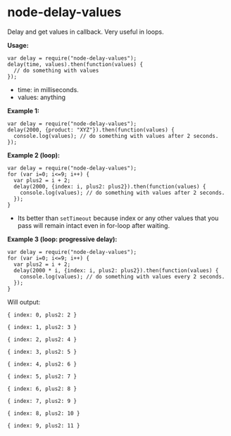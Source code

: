 # node-delay-values
Delay and get values in callback. Very useful in loops.

**Usage:**

```
var delay = require("node-delay-values");
delay(time, values).then(function(values) {
  // do something with values
});
```

- time: in milliseconds.
- values: anything

**Example 1:**

```
var delay = require("node-delay-values");
delay(2000, {product: "XYZ"}).then(function(values) {
  console.log(values); // do something with values after 2 seconds.
});
```

**Example 2 (loop):**

```
var delay = require("node-delay-values");
for (var i=0; i<=9; i++) {  
  var plus2 = i + 2;
  delay(2000, {index: i, plus2: plus2}).then(function(values) {
    console.log(values); // do something with values after 2 seconds.
  });
}
```

- Its better than `setTimeout` because index or any other values that you pass will remain intact even in for-loop after waiting.

**Example 3 (loop: progressive delay):**

```
var delay = require("node-delay-values");
for (var i=0; i<=9; i++) {  
  var plus2 = i + 2;
  delay(2000 * i, {index: i, plus2: plus2}).then(function(values) {
    console.log(values); // do something with values every 2 seconds.
  });
}
```

Will output:

```
{ index: 0, plus2: 2 }

{ index: 1, plus2: 3 }

{ index: 2, plus2: 4 }

{ index: 3, plus2: 5 }

{ index: 4, plus2: 6 }

{ index: 5, plus2: 7 }

{ index: 6, plus2: 8 }

{ index: 7, plus2: 9 }

{ index: 8, plus2: 10 }

{ index: 9, plus2: 11 }
```